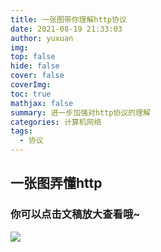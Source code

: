 ```yaml
---
title: 一张图带你理解http协议
date: 2021-08-19 21:33:03
author: yuxuan
img: 
top: false
hide: false
cover: false
coverImg: 
toc: true
mathjax: false
summary: 进一步加强对http协议的理解
categories: 计算机网络
tags:
  - 协议
---
```


## 一张图弄懂http
### 你可以点击文稿放大查看哦~

![](https://image.fyxemmmm.cn/blog/images/http.jpg)